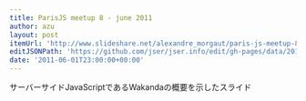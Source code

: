 ```yaml
---
title: ParisJS meetup 8 - june 2011
author: azu
layout: post
itemUrl: 'http://www.slideshare.net/alexandre_morgaut/paris-js-meetup-8-june-2011'
editJSONPath: 'https://github.com/jser/jser.info/edit/gh-pages/data/2011/06/index.json'
date: '2011-06-01T23:00:00+00:00'
---
```

サーバーサイドJavaScriptであるWakandaの概要を示したスライド
